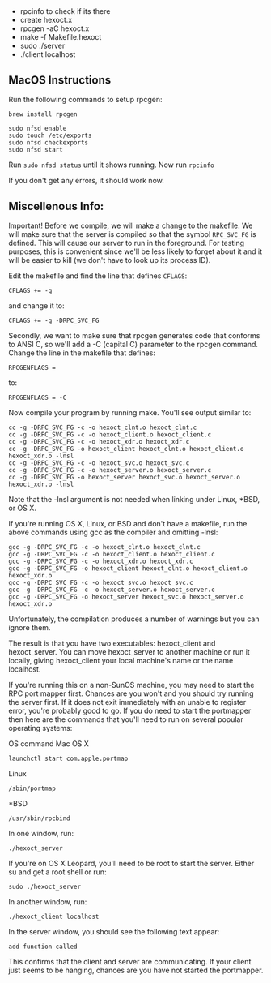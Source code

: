 ##
* rpcinfo to check if its there
* create hexoct.x
* rpcgen -aC hexoct.x
* make -f Makefile.hexoct
* sudo ./server
* ./client localhost


## MacOS Instructions

Run the following commands to setup rpcgen:

	brew install rpcgen

	sudo nfsd enable
	sudo touch /etc/exports
	sudo nfsd checkexports
	sudo nfsd start

Run `sudo nfsd status` until it shows running. Now run `rpcinfo`

If you don't get any errors, it should work now.


## Miscellenous Info:

Important!
Before we compile, we will make a change to the makefile. We will make sure that the server is compiled so that the symbol `RPC_SVC_FG` is defined. This will cause our server to run in the foreground. For testing purposes, this is convenient since we'll be less likely to forget about it and it will be easier to kill (we don't have to look up its process ID).

Edit the makefile and find the line that defines `CFLAGS`:


	CFLAGS += -g

and change it to:


	CFLAGS += -g -DRPC_SVC_FG

Secondly, we want to make sure that rpcgen generates code that conforms to ANSI C, so we'll add a -C (capital C) parameter to the rpcgen command. Change the line in the makefile that defines:


	RPCGENFLAGS =

to:


	RPCGENFLAGS = -C

Now compile your program by running make. You'll see output similar to:

	cc -g -DRPC_SVC_FG -c -o hexoct_clnt.o hexoct_clnt.c
	cc -g -DRPC_SVC_FG -c -o hexoct_client.o hexoct_client.c
	cc -g -DRPC_SVC_FG -c -o hexoct_xdr.o hexoct_xdr.c
	cc -g -DRPC_SVC_FG -o hexoct_client hexoct_clnt.o hexoct_client.o hexoct_xdr.o -lnsl
	cc -g -DRPC_SVC_FG -c -o hexoct_svc.o hexoct_svc.c
	cc -g -DRPC_SVC_FG -c -o hexoct_server.o hexoct_server.c
	cc -g -DRPC_SVC_FG -o hexoct_server hexoct_svc.o hexoct_server.o hexoct_xdr.o -lnsl

Note that the -lnsl argument is not needed when linking under Linux, *BSD, or OS X.

If you're running OS X, Linux, or BSD and don't have a makefile, run the above commands using gcc as the compiler and omitting -lnsl:


	gcc -g -DRPC_SVC_FG -c -o hexoct_clnt.o hexoct_clnt.c
	gcc -g -DRPC_SVC_FG -c -o hexoct_client.o hexoct_client.c
	gcc -g -DRPC_SVC_FG -c -o hexoct_xdr.o hexoct_xdr.c
	gcc -g -DRPC_SVC_FG -o hexoct_client hexoct_clnt.o hexoct_client.o hexoct_xdr.o
	gcc -g -DRPC_SVC_FG -c -o hexoct_svc.o hexoct_svc.c
	gcc -g -DRPC_SVC_FG -c -o hexoct_server.o hexoct_server.c
	gcc -g -DRPC_SVC_FG -o hexoct_server hexoct_svc.o hexoct_server.o hexoct_xdr.o

Unfortunately, the compilation produces a number of warnings but you can ignore them.

The result is that you have two executables: hexoct_client and hexoct_server. You can move hexoct_server to another machine or run it locally, giving hexoct_client your local machine's name or the name localhost.

If you're running this on a non-SunOS machine, you may need to start the RPC port mapper first. Chances are you won't and you should try running the server first. If it does not exit immediately with an unable to register error, you're probably good to go. If you do need to start the portmapper then here are the commands that you'll need to run on several popular operating systems:

OS	command
Mac OS X

 	launchctl start com.apple.portmap

Linux

	/sbin/portmap
*BSD

	/usr/sbin/rpcbind

In one window, run:


	./hexoct_server

If you're on OS X Leopard, you'll need to be root to start the server. Either su and get a root shell or run:


	sudo ./hexoct_server

In another window, run:


	./hexoct_client localhost

In the server window, you should see the following text appear:


	add function called

This confirms that the client and server are communicating. If your client just seems to be hanging, chances are you have not started the portmapper.


